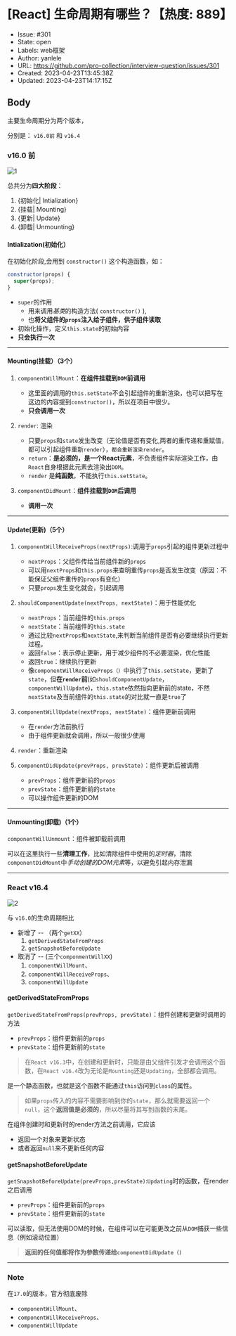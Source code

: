 # [React] 生命周期有哪些？【热度: 889】

- Issue: #301
- State: open
- Labels: web框架
- Author: yanlele
- URL: https://github.com/pro-collection/interview-question/issues/301
- Created: 2023-04-23T13:45:38Z
- Updated: 2023-04-23T14:17:15Z

## Body

主要生命周期分为两个版本，

分别是： `v16.0前` 和 `v16.4`

### v16.0 前

![1](https://foruda.gitee.com/images/1682257247128664078/b5848c64_7819612.png)

总共分为**四大阶段**：

1. {初始化| Intialization}
2. {挂载| Mounting}
3. {更新| Update}
4. {卸载| Unmounting}


#### Intialization(初始化）

在初始化阶段,会用到 `constructor()` 这个构造函数，如：

```javascript
constructor(props) {
  super(props);
}

```

* `super`的作用
    * 用来调用*基类*的构造方法( `constructor()` ),
    * 也**将父组件的`props`注入给子组件，供子组件读取**
* 初始化操作，定义`this.state`的初始内容
* **只会执行一次**

---

#### Mounting(挂载）（3个）

1. `componentWillMount`：**在组件挂载到`DOM`前调用**

    * 这里面的调用的`this.setState`不会引起组件的重新渲染，也可以把写在这边的内容提到`constructor()`，所以在项目中很少。
    * **只会调用一次**
2. `render`: 渲染
    * 只要`props`和`state`发生改变（无论值是否有变化,两者的重传递和重赋值，都可以引起组件重新`render`），`都会重新渲染render`。
    * `return`：**是必须的，是一个React元素**，不负责组件实际渲染工作，由`React`自身根据此元素去渲染出`DOM`。
    * `render` 是**纯函数**，不能执行`this.setState`。
3. `componentDidMount`：**组件挂载到`DOM`后调用**

    * **调用一次**

---

#### Update(更新)（5个）

1. `componentWillReceiveProps(nextProps)`:调用于`props`引起的组件更新过程中

    * `nextProps`：父组件传给当前组件新的`props`
    * 可以用`nextProps`和`this.props`来查明重传`props`是否发生改变（原因：不能保证父组件重传的`props`有变化）
    * 只要`props`发生变化就会，引起调用

2. `shouldComponentUpdate(nextProps, nextState)`：用于性能优化

    * `nextProps`：当前组件的`this.props`
    * `nextState`：当前组件的`this.state`
    * 通过比较`nextProps`和`nextState`,来判断当前组件是否有必要继续执行更新过程。
    * 返回`false`：表示停止更新，用于减少组件的不必要渲染，优化性能
    * 返回`true`：继续执行更新
    * 像`componentWillReceiveProps（）`中执行了`this.setState`，更新了`state`，但**在`render`前**(如`shouldComponentUpdate`，`componentWillUpdate`)，`this.state`依然指向更新前的state，不然`nextState`及当前组件的`this.state`的对比就一直是`true`了

3. `componentWillUpdate(nextProps, nextState)`：组件更新前调用

    * 在`render`方法前执行
    * 由于组件更新就会调用，所以一般很少使用

4. `render`：重新渲染

5. `componentDidUpdate(prevProps, prevState)`：组件更新后被调用

    * `prevProps`：组件更新前的`props`
    * `prevState`：组件更新前的`state`
    * 可以操作组件更新的DOM

---

#### Unmounting(卸载)（1个）

`componentWillUnmount`：组件被卸载前调用

可以在这里执行一些**清理工作**，比如清除组件中使用的*定时器*，清除`componentDidMount`中*手动创建的DOM元素*等，以避免引起内存泄漏

---


### React v16.4

![2](https://foruda.gitee.com/images/1682257393147988566/aa702114_7819612.png)

与 `v16.0`的生命周期相比

* 新增了 -- （两个`getXX`）
    1. `getDerivedStateFromProps`
    2. `getSnapshotBeforeUpdate`
* 取消了 -- (三个`componmentWillXX`)
    1. `componentWillMount`、
    2. `componentWillReceiveProps`、
    3. `componentWillUpdate`


#### getDerivedStateFromProps

`getDerivedStateFromProps(prevProps, prevState)`：组件创建和更新时调用的方法

* `prevProps`：组件更新前的`props`
* `prevState`：组件更新前的`state`

> 在`React v16.3`中，在创建和更新时，只能是由父组件引发才会调用这个函数，在`React v16.4`改为无论是`Mounting`还是`Updating`，全部都会调用。

是一个静态函数，也就是这个函数不能通过`this`访问到`class`的属性。

> 如果`props`传入的内容不需要影响到你的`state`，那么就需要返回一个`null`，这个**返回值是必须的**，所以尽量将其写到函数的末尾。

在组件创建时和更新时的render方法之前调用，它应该

* 返回一个对象来更新状态
* 或者返回`null`来不更新任何内容

#### getSnapshotBeforeUpdate

`getSnapshotBeforeUpdate(prevProps,prevState)`:`Updating`时的函数，在render之后调用

* `prevProps`：组件更新前的`props`
* `prevState`：组件更新前的`state`

可以读取，但无法使用DOM的时候，在组件可以在可能更改之前从`DOM`捕获一些信息（例如滚动位置）

> **返回的任何值都将作为参数传递给`componentDidUpdate（)`**

---


### Note

在`17.0`的版本，官方彻底废除

* `componentWillMount`、
* `componentWillReceiveProps`、
* `componentWillUpdate`

